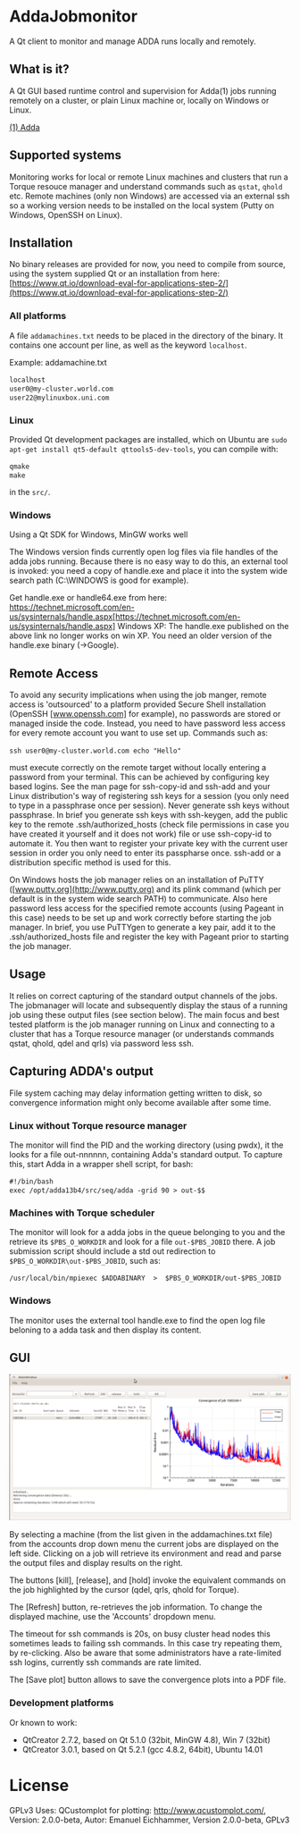 # AddaJobmonitor
A Qt client to monitor and manage ADDA runs locally and remotely.

## What is it?
A Qt GUI based runtime control and supervision for Adda(1) jobs running remotely 
on a cluster, or plain Linux machine or, locally on Windows or Linux. 

[(1) Adda](https://github.com/adda-team/adda])

## Supported systems
Monitoring works for local or remote Linux machines and clusters that run a Torque resouce manager and
understand commands such as `qstat`, `qhold` etc.  Remote machines (only non Windows) are accessed via
an external ssh so a working version needs to be installed on the local system (Putty on Windows, OpenSSH 
on Linux).

## Installation
No binary releases are provided for now, you need to compile from source, using the system supplied Qt or
an installation from here: [https://www.qt.io/download-eval-for-applications-step-2/](https://www.qt.io/download-eval-for-applications-step-2/)

### All platforms
A file `addamachines.txt` needs to be placed in the directory of the binary. It contains one account per line, as
well as the keyword `localhost`.

Example:
addamachine.txt
```
localhost
user0@my-cluster.world.com
user22@mylinuxbox.uni.com
```

### Linux
Provided Qt development packages are installed, which on Ubuntu are
`sudo apt-get install qt5-default qttools5-dev-tools`, you can compile with:

```
qmake
make
```
in the `src/`.


### Windows
Using a Qt SDK for Windows, MinGW works well

The Windows version finds currently open log files via file handles of the adda jobs running. Because there is
no easy way to do this, an external tool is invoked: you need a copy of handle.exe and place it into the system
wide search path (C:\WINDOWS is good for example).

Get handle.exe or handle64.exe from here: https://technet.microsoft.com/en-us/sysinternals/handle.aspx[https://technet.microsoft.com/en-us/sysinternals/handle.aspx]
Windows XP: The handle.exe published on the above link no longer works on win XP. You need an older version of the handle.exe binary (->Google).


## Remote Access
To avoid any security implications when using the job manger, remote access is 'outsourced' to a platform provided Secure Shell installation (OpenSSH [www.openssh.com] for example), no passwords are stored or managed inside the code. Instead, you need to have password less access for every remote account you want to use set up. Commands such as:

`ssh user0@my-cluster.world.com echo "Hello"`

must execute correctly on the remote target without locally entering a password from your terminal. This can be achieved by configuring key based logins. See the man page for ssh-copy-id and ssh-add and your Linux distribution's way of registering ssh keys for a session (you only need to type in a passphrase once per session). Never generate ssh keys without passphrase. In brief you generate ssh keys with ssh-keygen, add the public key to the remote .ssh/authorized_hosts (check file permissions in case you have created it yourself and it does not work) file or use ssh-copy-id to automate it. You then want to register your private key with the current user session in order you only need to enter its passpharse once. ssh-add or a distribution specific method is used for this. 

On Windows hosts the job manager relies on an installation of PuTTY ([www.putty.org](http://www.putty.org) and its plink command (which per default is in the system wide search PATH) to communicate. Also here password less access for the specified remote accounts (using Pageant in this case) needs to be set up and work correctly before starting the job manager. In brief, you use PuTTYgen to generate a key pair, add it to the .ssh/authorized_hosts file and register the key with Pageant prior to starting the job manager. 

## Usage
It relies on correct capturing of the standard output channels of the jobs. The jobmanager will locate and subsequently display the staus of a running job using these output files (see section below). The main focus and best tested platform is the job manager running on Linux and connecting to a cluster that has a Torque resource manager (or understands commands qstat, qhold, qdel and qrls) via password less ssh. 


## Capturing ADDA's output
File system caching may delay information getting written to disk, so convergence information might only become available after some time. 

### Linux without Torque resource manager
The monitor will find the PID and the working directory (using pwdx), it the looks for a file 
out-nnnnnn, containing Adda's standard output. To capture this, start Adda in a wrapper shell script, for bash:

```
#!/bin/bash
exec /opt/adda13b4/src/seq/adda -grid 90 > out-$$
```

### Machines with Torque scheduler
The monitor will look for a adda jobs in the queue belonging to you and the retrieve its `$PBS_O_WORKDIR` and look for a file `out-$PBS_JOBID` there. A job submission script should include a std out redirection to 
`$PBS_O_WORKDIR\out-$PBS_JOBID`, such as: 

```
/usr/local/bin/mpiexec $ADDABINARY  >  $PBS_O_WORKDIR/out-$PBS_JOBID
```

### Windows
The monitor uses the external tool handle.exe to find the open log file beloning to a adda task and then display its content. 
 
## GUI

![Screenshot](documentation/figures/screenshot.png)

By selecting a machine (from the list given in the addamachines.txt file) from the accounts drop down menu the current jobs are displayed on the left side. Clicking on a job will retrieve its environment and read and parse the output files and display results on the right.

The buttons [kill], [release], and [hold] invoke the equivalent commands on the job highlighted by the cursor (qdel, qrls, qhold for Torque). 

The [Refresh] button, re-retrieves the job information. To change the displayed machine, use the 'Accounts' dropdown menu.

The timeout for ssh commands is 20s, on busy cluster head nodes this sometimes leads to failing ssh commands. In this case try repeating them, by re-clicking. Also be aware that some administrators have a rate-limited ssh logins, currently ssh commands are rate limited. 

The [Save plot] button allows to save the convergence plots into a PDF file.


### Development platforms
Or known to work:

- QtCreator 2.7.2, based on Qt 5.1.0 (32bit, MinGW 4.8), Win 7 (32bit)
- QtCreator 3.0.1, based on Qt 5.2.1 (gcc 4.8.2, 64bit), Ubuntu 14.01

# License
GPLv3
Uses: QCustomplot for plotting:  http://www.qcustomplot.com/,  Version: 2.0.0-beta, Autor: Emanuel Eichhammer, Version 2.0.0-beta, GPLv3



